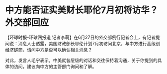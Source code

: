 

# 中方能否证实美财长耶伦7月初将访华？外交部回应

【环球时报-环球网报道
记者李萌】在6月27日的外交部例行记者会上，有记者提问说：消息人士透露，美国财政部长耶伦计划7月初访问北京，与中方进行高级别经济磋商，请问中方是否可以确认相关消息？

对此，发言人毛宁表示，中美就各层级的对话和交往保持着沟通，关于你提到的具体的访问，建议向中方的主管部门询问和了解。

